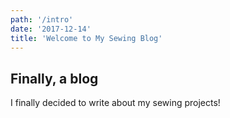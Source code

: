 ```yaml
---
path: '/intro'
date: '2017-12-14'
title: 'Welcome to My Sewing Blog'
---
```

## Finally, a blog
I finally decided to write about my sewing projects!
